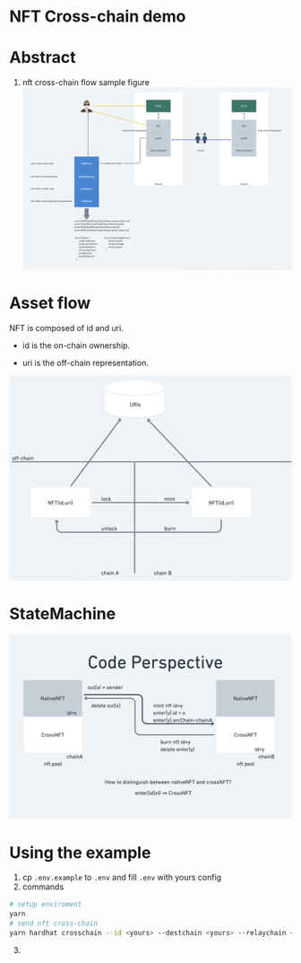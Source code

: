 # NFT Cross-chain demo

# Abstract
1. nft cross-chain flow sample figure
![](./imgs/cc_flow.png)

# Asset flow

NFT is composed  of id and uri.

* id is the on-chain ownership.

* uri is the off-chain representation.

![](./imgs/asset_flow.png)

# StateMachine 
![](./imgs/state_machine.png)



# Using  the example

1. cp `.env.example` to `.env` and  fill `.env` with yours config
2. commands

```bash
# setup enviroment
yarn 
# send nft cross-chain
yarn hardhat crosschain --id <yours> --destchain <yours> --relaychain <yours> --feeaddr <yours> --feeamount	<yours>

```

3. 
